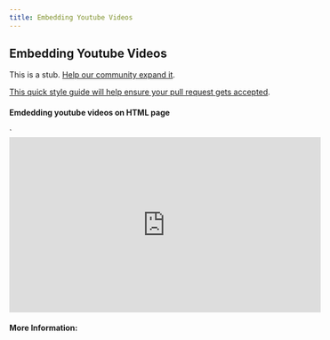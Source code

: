 ```yaml
---
title: Embedding Youtube Videos
---
```

## Embedding Youtube Videos

This is a stub. <a href='https://github.com/freecodecamp/guides/tree/master/src/pages/html/tutorials/embedding-youtube-videos/index.md' target='_blank' rel='nofollow'>Help our community expand it</a>.

<a href='https://github.com/freecodecamp/guides/blob/master/README.md' target='_blank' rel='nofollow'>This quick style guide will help ensure your pull request gets accepted</a>.

<!-- The article goes here, in GitHub-flavored Markdown. Feel free to add YouTube videos, images, and CodePen/JSBin embeds  -->
#### Emdedding youtube videos on HTML page
`<iframe src="http://www.youtube.com/embed/W7qWa52k-nE"
   width="560" height="315" frameborder="0" allowfullscreen></iframe>

#### More Information:
<!-- Please add any articles you think might be helpful to read before writing the article -->


